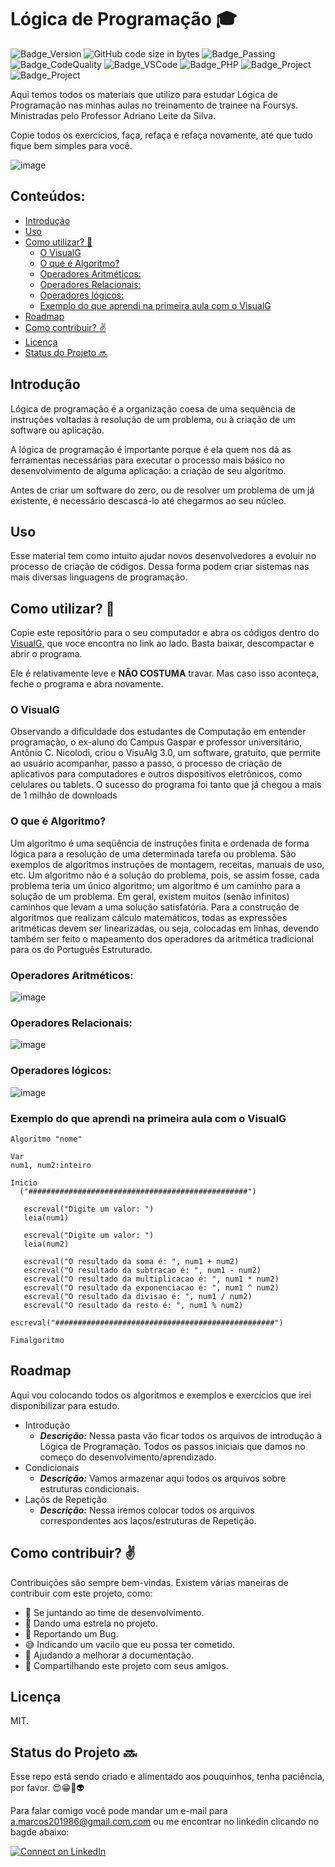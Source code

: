 # Lógica de Programação 🎓

![Badge_Version](https://img.shields.io/badge/Version-1.0-ED2B88.svg)
![GitHub code size in bytes](https://img.shields.io/github/languages/code-size/Antonio-Marcos86/logica?color=662C91&label=Size)
![Badge_Passing](https://img.shields.io/badge/Build-Passing-88CE02.svg)
![Badge_CodeQuality](https://img.shields.io/badge/CodeQuality-Good-F44A6A.svg)
![Badge_VSCode](https://img.shields.io/badge/MadeWith-VisualG-007ACC.svg)
![Badge_PHP](https://img.shields.io/badge/Language-Portugol-00B8FC.svg)
![Badge_Project](https://img.shields.io/badge/Projeto-Lógica-1ED760.svg)
![Badge_Project](https://img.shields.io/badge/Dev-AntonioMarcos-00A98F.svg)

Aqui temos todos os materiais que utilizo para estudar Lógica de Programação nas minhas aulas no treinamento de trainee na Foursys. Ministradas pelo Professor Adriano Leite da Silva.

Copie todos os exercícios, faça, refaça e refaça novamente, até que tudo fique bem simples para você.

![image](https://user-images.githubusercontent.com/6373438/107370421-b7cf9880-6ac1-11eb-9118-196050c5b178.png)



## Conteúdos:

  - [Introdução](#introdução)
  - [Uso](#uso)
  - [Como utilizar? 🗿](#como-utilizar-)
    - [O VisualG](#o-visualg)
    - [O que é Algoritmo?](#o-que-é-algoritmo)
    - [Operadores Aritméticos:](#operadores-aritméticos)
    - [Operadores Relacionais:](#operadores-relacionais)
    - [Operadores lógicos:](#operadores-lógicos)
    - [Exemplo do que aprendi na primeira aula com o VisualG](#exemplo-do-que-aprendi-na-primeira-aula-com-o-visualg)
  - [Roadmap](#roadmap)
  - [Como contribuir? ✌️](#como-contribuir-️)
  - [Licença](#licença)
  - [Status do Projeto 🔜](#status-do-projeto-)

## Introdução

Lógica de programação é a organização coesa de uma sequência de instruções voltadas à resolução de um problema, ou à criação de um software ou aplicação.

A lógica de programação é importante porque é ela quem nos dá as ferramentas necessárias para executar o processo mais básico no desenvolvimento de alguma aplicação: a criação de seu algoritmo.

Antes de criar um software do zero, ou de resolver um problema de um já existente, é necessário descascá-lo até chegarmos ao seu núcleo.

## Uso

Esse material tem como intuito ajudar novos desenvolvedores a evoluir no processo de criação de códigos. Dessa forma podem criar sistemas nas mais diversas linguagens de programação.

## Como utilizar? 🗿

Copie este repositório para o seu computador e abra os códigos dentro do [VisualG](https://visualg3.com.br/baixe-o-visualg-3-0-7/), que voce encontra no link ao lado. Basta baixar, descompactar e abrir o programa.

Ele é relativamente leve e __NÃO COSTUMA__ travar. Mas caso isso aconteça, feche o programa e abra novamente.

### O VisualG

Observando a dificuldade dos estudantes de Computação em entender programação, o ex-aluno do Campus Gaspar e professor universitário, Antônio C. Nicolodi, criou o VisuAlg 3.0, um software, gratuito, que permite ao usuário acompanhar, passo a passo, o processo de criação de aplicativos para computadores e outros dispositivos eletrônicos, como celulares ou tablets. O sucesso do programa foi tanto que já chegou a mais de 1 milhão de downloads

### O que é Algoritmo?
Um algoritmo é uma seqüência de instruções finita e ordenada de forma lógica para a resolução de uma determinada tarefa ou problema. São exemplos de algoritmos instruções de montagem, receitas, manuais de uso, etc. Um algoritmo não é a solução do problema, pois, se assim fosse, cada problema teria um único algoritmo; um algoritmo é um caminho para a solução de um problema. Em geral, existem muitos (senão infinitos) caminhos que levam a uma solução satisfatória.
Para a construção de algoritmos que realizam cálculo matemáticos, todas as expressões aritméticas devem ser linearizadas, ou seja, colocadas em linhas, devendo também ser feito o mapeamento dos operadores da aritmética tradicional para os do Português Estruturado.

### Operadores Aritméticos: 

![image](https://user-images.githubusercontent.com/71250901/107378861-28c77e00-6acb-11eb-8a22-627c99d92108.png)

### Operadores Relacionais:

![image](https://user-images.githubusercontent.com/71250901/107379325-92478c80-6acb-11eb-8c69-6e11c1f3321c.png)
### Operadores lógicos:

![image](https://user-images.githubusercontent.com/71250901/107379426-adb29780-6acb-11eb-9890-25dd234f5fed.png)

### Exemplo do que aprendi na primeira aula com o VisualG
```
Algoritmo "nome"

Var
num1, num2:inteiro

Inicio
  ("#################################################")

   escreval("Digite um valor: ")
   leia(num1)

   escreval("Digite um valor: ")
   leia(num2)

   escreval("O resultado da soma é: ", num1 + num2)
   escreval("O resultado da subtracao é: ", num1 - num2)
   escreval("O resultado da multiplicacao é: ", num1 * num2)
   escreval("O resultado da exponenciacao é: ", num1 ^ num2)
   escreval("O resultado da divisao é: ", num1 / num2)
   escreval("O resultado da resto é: ", num1 % num2)

escreval("#################################################")

Fimalgoritmo
```
## Roadmap

Aqui vou colocando todos os algoritmos e exemplos e exercícios que irei disponibilizar para estudo.

- Introdução
    - ***Descrição:*** Nessa pasta vão ficar todos os arquivos de introdução à Lógica de Programação. Todos os passos iniciais que damos no começo do desenvolvimento/aprendizado.
- Condicionais
    - ***Descrição:*** Vamos armazenar aqui todos os arquivos sobre estruturas condicionais. 
- Laçõs de Repetição
    - ***Descrição:*** Nessa iremos colocar todos os arquivos correspondentes aos laços/estruturas de Repetição.
## Como contribuir? ✌️

Contribuições são sempre bem-vindas. Existem várias maneiras de contribuir com este projeto, como:

- 💪 Se juntando ao time de desenvolvimento.
- 🌟 Dando uma estrela no projeto.
- 🐛 Reportando um Bug.
- 😅 Indicando um vacilo que eu possa ter cometido.
- 📄 Ajudando a melhorar a documentação.
- 🚀 Compartilhando este projeto com seus amigos.

## Licença

MIT.

## Status do Projeto 🔜

Esse repo está sendo criado e alimentado aos pouquinhos, tenha paciência, por favor. 😍😁💜👽


Para falar comigo você pode mandar um e-mail para a.marcos201986@gmail.com.com ou me encontrar no linkedin  clicando no bagde abaixo:

[![Connect on LinkedIn](https://img.shields.io/badge/--linkedin?label=LinkedIn&logo=LinkedIn&style=social)](https://www.linkedin.com/in/antonio-marcos-dos-santos-de-souza-0308781b6/)


 
